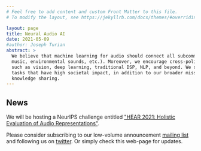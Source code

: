 ```yaml
---
# Feel free to add content and custom Front Matter to this file.
# To modify the layout, see https://jekyllrb.com/docs/themes/#overriding-theme-defaults

layout: page
title: Neural Audio AI
date: 2021-05-09
#author: Joseph Turian
abstract: >
  We believe that machine learning for audio should connect all subcommunities of audio ML researchers (speech,
  music, environmental sounds, etc.). Moreover, we encourage cross-polination of audio ML research with adjacent fields,
  such as vision, deep learning, traditional DSP, NLP, and beyond. We specifically encourage benchmarking on audio ML
  tasks that have high societal impact, in addition to our broader mission of promoting cross-domain evaluation and
  knowledge sharing.
---
```


## News

We will be hosting a NeurIPS challenge entitled ["HEAR 2021: Holistic Evaluation of Audio
Representations"](hear2021-holistic-evaluation-of-audio-representations.html).

Please consider subscribing to our low-volume announcement [mailing list](http://eepurl.com/hwrhrz) and following us on
[twitter](https://twitter.com/neuralaudio). Or simply check this web-page for updates.

<!--
## Discussion

Do you want to talk about audio ML? Please join our [forum](https://discuss.neuralaudio.ai/). Discussion is open to all
audio researchers, whether you are participating in the shared task or simply want to exchange knowledge on audio ML.
-->

